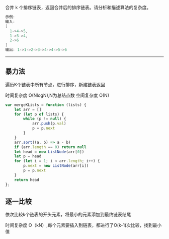 合并 k 个排序链表，返回合并后的排序链表。请分析和描述算法的复杂度。

```cpp
示例:
输入:
[
  1->4->5,
  1->3->4,
  2->6
]
输出: 1->1->2->3->4->4->5->6
```

----

## 暴力法

遍历K个链表中所有节点，进行排序，新建链表返回

时间复杂度 O(NlogN),N为总结点数
空间复杂度 O(N)

```javascript
var mergeKLists = function (lists) {
    let arr = []
    for (let p of lists) {
        while (p != null) {
            arr.push(p.val)
            p = p.next
        }
    }
    arr.sort((a, b) => a - b)
    if (arr.length == 0) return null
    let head = new ListNode(arr[0])
    let p = head
    for (let i = 1; i < arr.length; i++) {
        p.next = new ListNode(arr[i])
        p = p.next
    }
    return head
};
```

## 逐一比较

依次比较k个链表的开头元素，将最小的元素添加到最终链表结尾

时间复杂度 O（kN）,每个元素要插入到链表，都进行了O(k-1)次比较，找到最小值
